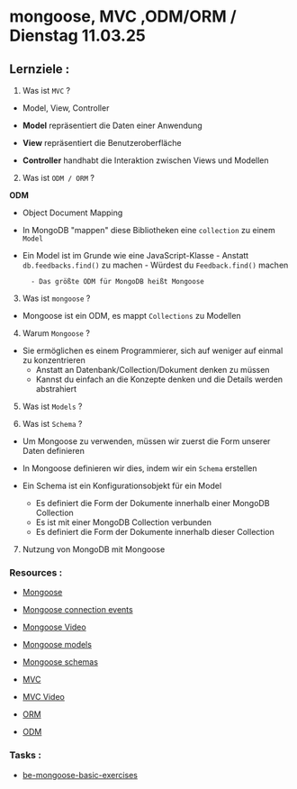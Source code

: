 # mongoose, MVC ,ODM/ORM / Dienstag 11.03.25

## Lernziele :

1. Was ist `MVC` ?

- Model, View, Controller

- **Model** repräsentiert die Daten einer Anwendung
- **View** repräsentiert die Benutzeroberfläche
- **Controller** handhabt die Interaktion zwischen Views und Modellen

2. Was ist `ODM / ORM` ?

**ODM**

- Object Document Mapping
- In MongoDB "mappen" diese Bibliotheken eine `collection` zu einem `Model`

- Ein Model ist im Grunde wie eine JavaScript-Klasse - Anstatt `db.feedbacks.find()` zu machen - Würdest du `Feedback.find()` machen

        - Das größte ODM für MongoDB heißt Mongoose

3. Was ist `mongoose` ?

- Mongoose ist ein ODM, es mappt `Collections` zu Modellen

4. Warum `Mongoose` ?

- Sie ermöglichen es einem Programmierer, sich auf weniger auf einmal zu konzentrieren
  - Anstatt an Datenbank/Collection/Dokument denken zu müssen
  - Kannst du einfach an die Konzepte denken und die Details werden abstrahiert

5. Was ist `Models` ?

6. Was ist `Schema` ?

- Um Mongoose zu verwenden, müssen wir zuerst die Form unserer Daten definieren
- In Mongoose definieren wir dies, indem wir ein `Schema` erstellen

- Ein Schema ist ein Konfigurationsobjekt für ein Model
  - Es definiert die Form der Dokumente innerhalb einer MongoDB Collection
  - Es ist mit einer MongoDB Collection verbunden
  - Es definiert die Form der Dokumente innerhalb dieser Collection

7. Nutzung von MongoDB mit Mongoose

### Resources :

- [Mongoose](https://mongoosejs.com/)

- [Mongoose connection events](https://mongoosejs.com/docs/connections.html#connection-events)

- [Mongoose Video](https://www.youtube.com/watch?v=DZBGEVgL2eE)

- [Mongoose models](https://mongoosejs.com/docs/models.html)

- [Mongoose schemas](https://mongoosejs.com/docs/guide.html)

- [MVC](https://en.wikipedia.org/wiki/Model%E2%80%93view%E2%80%93controller)

- [MVC Video](https://www.youtube.com/watch?v=DUg2SWWK18I)

- [ORM](https://en.wikipedia.org/wiki/Object-relational_mapping)

- [ODM](https://en.wikipedia.org/wiki/Object-document_mapping)

### Tasks :

- [be-mongoose-basic-exercises](https://classroom.github.com/a/RiJN2maD)
